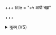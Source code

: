 +++
title = "०५ आपो भद्रा"

+++
<details><summary>मूलम् (VS)</summary>

आपो॑ भ॒द्रा घृ॒तमिदाप॑ आसन्न॒ग्नीषोमौ॑ बिभ्र॒त्याप॒ इत्ताः। ती॒व्रो रसो॑ मधु॒पृचा॑मरंग॒म आ मा॑ प्रा॒णेन॑ स॒ह वर्च॑सा गमेत् ॥
</details>